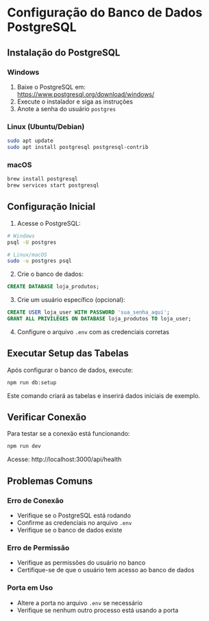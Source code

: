 # Configuração do Banco de Dados PostgreSQL

## Instalação do PostgreSQL

### Windows

1. Baixe o PostgreSQL em: https://www.postgresql.org/download/windows/
2. Execute o instalador e siga as instruções
3. Anote a senha do usuário `postgres`

### Linux (Ubuntu/Debian)

```bash
sudo apt update
sudo apt install postgresql postgresql-contrib
```

### macOS

```bash
brew install postgresql
brew services start postgresql
```

## Configuração Inicial

1. Acesse o PostgreSQL:

```bash
# Windows
psql -U postgres

# Linux/macOS
sudo -u postgres psql
```

2. Crie o banco de dados:

```sql
CREATE DATABASE loja_produtos;
```

3. Crie um usuário específico (opcional):

```sql
CREATE USER loja_user WITH PASSWORD 'sua_senha_aqui';
GRANT ALL PRIVILEGES ON DATABASE loja_produtos TO loja_user;
```

4. Configure o arquivo `.env` com as credenciais corretas

## Executar Setup das Tabelas

Após configurar o banco de dados, execute:

```bash
npm run db:setup
```

Este comando criará as tabelas e inserirá dados iniciais de exemplo.

## Verificar Conexão

Para testar se a conexão está funcionando:

```bash
npm run dev
```

Acesse: http://localhost:3000/api/health

## Problemas Comuns

### Erro de Conexão

- Verifique se o PostgreSQL está rodando
- Confirme as credenciais no arquivo `.env`
- Verifique se o banco de dados existe

### Erro de Permissão

- Verifique as permissões do usuário no banco
- Certifique-se de que o usuário tem acesso ao banco de dados

### Porta em Uso

- Altere a porta no arquivo `.env` se necessário
- Verifique se nenhum outro processo está usando a porta
